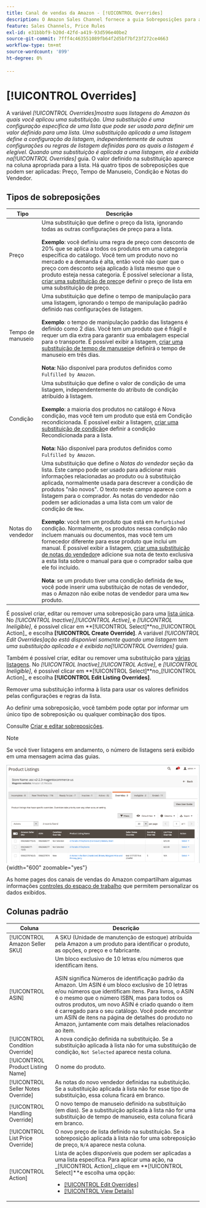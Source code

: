 ```yaml
---
title: Canal de vendas da Amazon - [!UICONTROL Overrides]
description: O Amazon Sales Channel fornece a guia Sobreposições para ajudar você a identificar e gerenciar como está aplicando sobreposições nas listagens do Amazon.
feature: Sales Channels, Price Rules
exl-id: e31bbbf9-b20d-42fd-a419-93d596e40be2
source-git-commit: 7fff4c463551089fb64f2d5bf7bf23f272ce4663
workflow-type: tm+mt
source-wordcount: '899'
ht-degree: 0%

---
```


# [!UICONTROL Overrides]

A variável _[!UICONTROL Overrides]_mostra suas listagens do Amazon às quais você aplicou uma substituição. Uma substituição é uma configuração específica de uma lista que pode ser usada para definir um valor definido para uma lista. Uma substituição aplicada a uma listagem define a configuração da listagem, independentemente de outras configurações ou regras de listagem definidas para as quais a listagem é elegível. Quando uma substituição é aplicada a uma listagem, ela é exibida na_[!UICONTROL Overrides]_ guia. O valor definido na substituição aparece na coluna apropriada para a lista. Há quatro tipos de sobreposições que podem ser aplicadas: Preço, Tempo de Manuseio, Condição e Notas do Vendedor.

## Tipos de sobreposições

| Tipo | Descrição |
|---------------|----------------------------------------------------------------------------------------------------------------------------------------------------------------------------------------------------------------------------------------------------------------------------------------------------------------------------------------------------------------------------------------------------------------------------------------------------------------------------------------------------------------------------------------------------------------------------------------------------------------------------------------------------------------------------------------------------------------------------------------------------------------------------------------------------------------------------------------------------------------------------------------------------------------------------------------------------------------------------------------------------------------------------------|
| Preço | Uma substituição que define o preço da lista, ignorando todas as outras configurações de preço para a lista. <br><br>**Exemplo**: você definiu uma regra de preço com desconto de 20% que se aplica a todos os produtos em uma categoria específica do catálogo. Você tem um produto novo no mercado e a demanda é alta, então você não quer que o preço com desconto seja aplicado à lista mesmo que o produto esteja nessa categoria. É possível selecionar a lista, [criar uma substituição de preço](./creating-editing-overrides.md#edit-override-single-listing)e definir o preço de lista em uma substituição de preço. |
| Tempo de manuseio | Uma substituição que define o tempo de manipulação para uma listagem, ignorando o tempo de manipulação padrão definido nas configurações de listagem.<br><br>**Exemplo**: o tempo de manipulação padrão das listagens é definido como 2 dias. Você tem um produto que é frágil e requer um dia extra para garantir sua embalagem especial para o transporte. É possível exibir a listagem, [criar uma substituição de tempo de manuseio](./creating-editing-overrides.md#edit-override-single-listing)e definirá o tempo de manuseio em três dias.<br><br>**Nota:** Não disponível para produtos definidos como `Fulfilled by Amazon`. |
| Condição | Uma substituição que define o valor de condição de uma listagem, independentemente do atributo de condição atribuído à listagem.<br><br>**Exemplo**: a maioria dos produtos no catálogo é Nova condição, mas você tem um produto que está em Condição recondicionada. É possível exibir a listagem, [criar uma substituição de condição](./creating-editing-overrides.md#edit-override-single-listing)e definir a condição Recondicionada para a lista.<br><br>**Nota:** Não disponível para produtos definidos como `Fulfilled by Amazon`. |
| Notas do vendedor | Uma substituição que define o _Notas do vendedor_ seção da lista. Este campo pode ser usado para adicionar mais informações relacionadas ao produto ou à substituição aplicada, normalmente usada para descrever a condição de produtos &quot;não novos&quot;. O texto neste campo aparece com a listagem para o comprador. As notas do vendedor não podem ser adicionadas a uma lista com um valor de condição de `New`. <br><br>**Exemplo**: você tem um produto que está em `Refurbished` condição. Normalmente, os produtos nessa condição não incluem manuais ou documentos, mas você tem um fornecedor diferente para esse produto que inclui um manual. É possível exibir a listagem, [criar uma substituição de notas do vendedor](./creating-editing-overrides.md#edit-override-single-listing)e adicione sua nota de texto exclusiva a esta lista sobre o manual para que o comprador saiba que ele foi incluído.<br><br>**Nota**: se um produto tiver uma condição definida de `New`, você pode inserir uma substituição de notas de vendedor, mas o Amazon não exibe notas de vendedor para uma `New` produto. |

É possível criar, editar ou remover uma sobreposição para uma [lista única](./creating-editing-overrides.md#edit-override-single-listing). No _[!UICONTROL Inactive]_,_[!UICONTROL Active]_, e _[!UICONTROL Ineligible]_, é possível clicar em **[!UICONTROL Select]**no_[!UICONTROL Action]_ e escolha **[!UICONTROL Create Override]**. A variável _[!UICONTROL Edit Overrides]_ação está disponível somente quando uma listagem tem uma substituição aplicada e é exibida na_[!UICONTROL Overrides]_ guia.

Também é possível criar, editar ou remover uma substituição para [várias listagens](./creating-editing-overrides.md#edit-override-multiple-listings). No _[!UICONTROL Inactive]_,_[!UICONTROL Active]_, e _[!UICONTROL Ineligible]_, é possível clicar em **[!UICONTROL Select]**no_[!UICONTROL Action]_ e escolha **[!UICONTROL Edit Listing Overrides]**.

Remover uma substituição informa à lista para usar os valores definidos pelas configurações e regras da lista.

Ao definir uma sobreposição, você também pode optar por informar um único tipo de sobreposição ou qualquer combinação dos tipos.

Consulte [Criar e editar sobreposições](./creating-editing-overrides.md).

>[!NOTE]
>
>Se você tiver listagens em andamento, o número de listagens será exibido em uma mensagem acima das guias.

![Guia Sobreposições](assets/amazon-overrides.png){width="600" zoomable="yes"}

As home pages dos canais de vendas do Amazon compartilham algumas informações [controles do espaço de trabalho](./workspace-controls.md) que permitem personalizar os dados exibidos.

## Colunas padrão

| Coluna | Descrição |
|------------------------------------|------------------------------------------------------------------------------------------------------------------------------------------------------------------------------------------------------------------------------------------------------------------------------------------------------------------------------------------------------------------------------------------------------------------------------------------------------------------------------------|
| [!UICONTROL Amazon Seller SKU] | A SKU (Unidade de manutenção de estoque) atribuída pela Amazon a um produto para identificar o produto, as opções, o preço e o fabricante. |
| [!UICONTROL ASIN] | Um bloco exclusivo de 10 letras e/ou números que identificam itens.<br><br>ASIN significa Números de identificação padrão da Amazon. Um ASIN é um bloco exclusivo de 10 letras e/ou números que identificam itens. Para livros, o ASIN é o mesmo que o número ISBN, mas para todos os outros produtos, um novo ASIN é criado quando o item é carregado para o seu catálogo. Você pode encontrar um ASIN de itens na página de detalhes do produto no Amazon, juntamente com mais detalhes relacionados ao item. |
| [!UICONTROL Condition Override] | A nova condição definida na substituição. Se a substituição aplicada à lista não for uma substituição de condição, `Not Selected` aparece nesta coluna. |
| [!UICONTROL Product Listing Name] | O nome do produto. |
| [!UICONTROL Seller Notes Override] | As notas do novo vendedor definidas na substituição. Se a substituição aplicada à lista não for esse tipo de substituição, essa coluna ficará em branco. |
| [!UICONTROL Handling Override] | O novo tempo de manuseio definido na substituição (em dias). Se a substituição aplicada à lista não for uma substituição de tempo de manuseio, esta coluna ficará em branco. |
| [!UICONTROL List Price Override] | O novo preço de lista definido na substituição. Se a sobreposição aplicada à lista não for uma sobreposição de preço, `N/A` aparece nesta coluna. |
| [!UICONTROL Action] | Lista de ações disponíveis que podem ser aplicadas a uma lista específica. Para aplicar uma ação, na _[!UICONTROL Action]_clique em **[!UICONTROL Select]**e escolha uma opção:<ul><li>[[!UICONTROL Edit Overrides]](./creating-editing-overrides.md#edit-override-single-listing)</li><li>[[!UICONTROL View Details]](./product-listing-details.md)</li></ul> |
